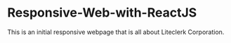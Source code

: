 # Responsive-Web-with-ReactJS
This is an initial responsive webpage that is all about Liteclerk Corporation.
